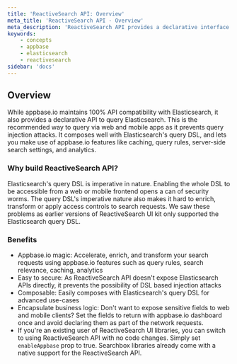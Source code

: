 ```yaml
---
title: 'ReactiveSearch API: Overview'
meta_title: 'ReactiveSearch API - Overview'
meta_description: 'ReactiveSearch API provides a declarative interface to query Elasticsearch. Learn about the benefits of using it.'
keywords:
    - concepts
    - appbase
    - elasticsearch
    - reactivesearch
sidebar: 'docs'
---
```


## Overview


While appbase.io maintains 100% API compatibility with Elasticsearch, it also provides a  declarative API to query Elasticsearch. This is the recommended way to query via web and mobile apps as it prevents query injection attacks. It composes well with Elasticsearch's query DSL, and lets you make use of appbase.io features like caching, query rules, server-side search settings, and analytics.

### Why build ReactiveSearch API?

Elasticsearch's query DSL is imperative in nature. Enabling the whole DSL to be accessible from a web or mobile frontend opens a can of security worms. The query DSL's imperative nature also makes it hard to enrich, transform or apply access controls to search requests. We saw these problems as earlier versions of ReactiveSearch UI kit only supported the Elasticsearch query DSL.

### Benefits

- Appbase.io magic: Accelerate, enrich, and transform your search requests using appbase.io features such as query rules, search relevance, caching, analytics
- Easy to secure: As ReactiveSearch API doesn't expose Elasticsearch APIs directly, it prevents the possibility of DSL based injection attacks
- Composable: Easily composes with Elasticsearch's query DSL for advanced use-cases
- Encapsulate business logic: Don't want to expose sensitive fields to web and mobile clients? Set the fields to return with appbase.io dashboard once and avoid declaring them as part of the network requests.
- If you're an existing user of ReactiveSearch UI libraries, you can switch to using ReactiveSearch API with no code changes. Simply set `enableAppbase` prop to true. Searchbox libraries already come with a native support for the ReactiveSearch API.

